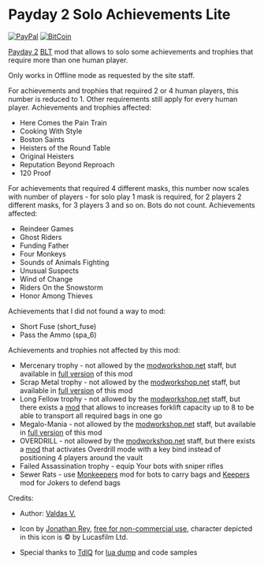 # Payday 2 Solo Achievements Lite
[![PayPal](https://img.shields.io/badge/donate-PayPal-green.svg)](https://paypal.me/valdasvaitiekaitis) [![BitCoin](https://img.shields.io/badge/donate-BitCoin-green.svg)](https://valdasv.lt/bitcoin)

[Payday 2](http://store.steampowered.com/app/218620/PAYDAY_2/) [BLT](https://github.com/JamesWilko/Payday-2-BLT) mod that allows to solo some achievements and trophies that require more than one human player.

Only works in Offline mode as requested by the site staff.

For achievements and trophies that required 2 or 4 human players, this number is reduced to 1. Other requirements still apply for every human player. Achievements and trophies affected:
* Here Comes the Pain Train
* Cooking With Style
* Boston Saints
* Heisters of the Round Table
* Original Heisters
* Reputation Beyond Reproach
* 120 Proof

For achievements that required 4 different masks, this number now scales with number of players - for solo play 1 mask is required, for 2 players 2 different masks, for 3 players 3 and so on. Bots do not count. Achievements affected:
* Reindeer Games
* Ghost Riders
* Funding Father
* Four Monkeys
* Sounds of Animals Fighting
* Unusual Suspects
* Wind of Change
* Riders On the Snowstorm
* Honor Among Thieves

Achievements that I did not found a way to mod:
* Short Fuse (short_fuse)
* Pass the Ammo (spa_6)

Achievements and trophies not affected by this mod:
* Mercenary trophy - not allowed by the [modworkshop.net] staff, but available in [full version] of this mod
* Scrap Metal trophy - not allowed by the [modworkshop.net] staff, but available in [full version] of this mod
* Long Fellow trophy - not allowed by the [modworkshop.net] staff, but there exists a [mod](https://github.com/Cigaras/Payday-2-Forklift-Capacity) that allows to increases forklift capacity up to 8 to be able to transport all required bags in one go
* Megalo-Mania - not allowed by the [modworkshop.net] staff, but available in [full version] of this mod
* OVERDRILL - not allowed by the [modworkshop.net] staff, but there exists a [mod](https://github.com/Cigaras/Payday-2-Forced-Ovedrill) that activates Overdrill mode with a key bind instead of positioning 4 players around the vault
* Failed Assassination trophy - equip Your bots with sniper rifles
* Sewer Rats - use [Monkeepers](http://paydaymods.com/mods/581/MKP) mod for bots to carry bags and [Keepers](http://paydaymods.com/mods/102/KPR) mod for Jokers to defend bags

Credits:
* Author: [Valdas V.](https://valdasv.lt)
* Icon by [Jonathan Rey](http://www.iconarchive.com/artist/jonathan-rey.html), [free for non-commercial use](http://www.iconarchive.com/show/star-wars-characters-icons-by-jonathan-rey/Han-Solo-01-icon.html), character depicted in this icon is © by Lucasfilm Ltd.
* Special thanks to [TdlQ](http://steamcommunity.com/id/tdlq) for [lua dump](https://bitbucket.org/TdlQ/payday-2-luajit) and code samples

  [modworkshop.net]: https://modworkshop.net/showthread.php?tid=7470
  [full version]: https://github.com/Cigaras/Payday-2-Solo-Achievements
